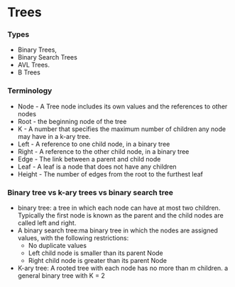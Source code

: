 # Trees

### Types
- Binary Trees, 
- Binary Search Trees
- AVL Trees.
- B Trees

### Terminology

- Node - A Tree node includes its own values and the references to other nodes
- Root - the beginning node of the tree
- K - A number that specifies the maximum number of children any node may have in a k-ary tree. 
- Left - A reference to one child node, in a binary tree
- Right - A reference to the other child node, in a binary tree
- Edge - The link between a parent and child node
- Leaf - A leaf is a node that does not have any children
- Height - The number of edges from the root to the furthest leaf



### Binary tree vs k-ary trees vs binary search tree

- binary tree: a tree in which each node can have at most two
children. Typically the first node is known as the parent and the child
nodes are called left and right.
- A binary search tree:ma binary tree in which the nodes are assigned
values, with the following restrictions:
  - No duplicate values
  - Left child node is smaller than its parent Node
  - Right child node is greater than its parent Node
- K-ary tree: A rooted tree with each node has no more than m children. a general binary tree with K = 2
